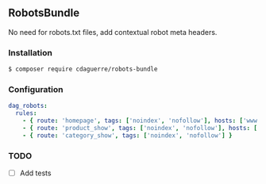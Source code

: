 ## RobotsBundle

No need for robots.txt files,
add contextual robot meta headers.

### Installation

```sh
$ composer require cdaguerre/robots-bundle
```

### Configuration

```yml
dag_robots:
  rules:
    - { route: 'homepage', tags: ['noindex', 'nofollow'], hosts: ['www.example.com'] }
    - { route: 'product_show', tags: ['noindex', 'nofollow'], hosts: ['www.example1.com', 'www.example2.com'] }
    - { route: 'category_show', tags: ['noindex', 'nofollow'] }
```

### TODO

- [ ] Add tests